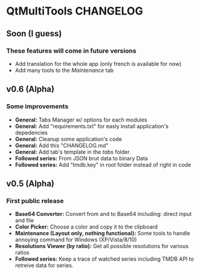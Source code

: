 # QtMultiTools CHANGELOG

## Soon (I guess)
### These features will come in future versions
* Add translation for the whole app (only french is available for now)
* Add many tools to the *Maintenance* tab


## v0.6 (Alpha)
### Some improvements
* **General:** Tabs Manager w/ options for each modules
* **General:** Add "requirements.txt" for easly install application's depedencies
* **General:** Cleanup some application's code
* **General:** Add this "CHANGELOG.md"
* **General:** Add tab's template in the *tabs* folder
* **Followed series:** From JSON brut data to binary Data
* **Followed series:** Add "tmdb.key" in root folder instead of right in code


## v0.5 (Alpha)
### First public release
* **Base64 Converter:** Convert from and to Base64 including: direct input and file
* **Color Picker:** Choose a color and copy it to the clipboard
* **Maintenance (Layout only, nothing functional):** Some tools to handle annoying command for Windows (XP/Vista/8/10)
* **Resolutions Viewer (by ratio):** Get all possible resolutions for various ratios
* **Followed series:** Keep a trace of watched series including TMDB API to retreive data for series.
